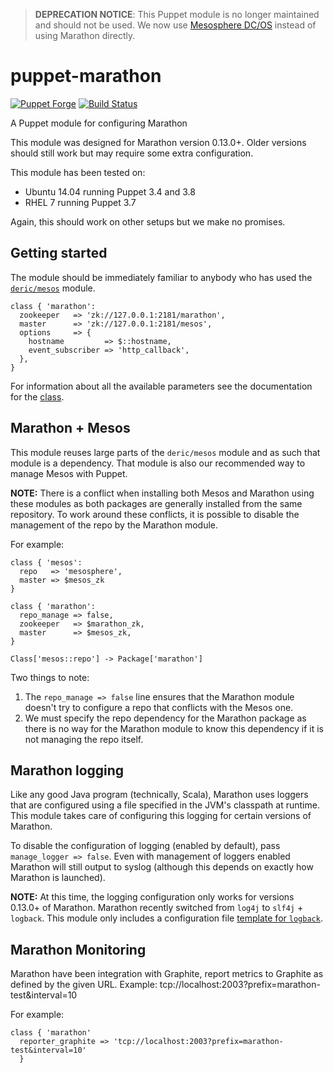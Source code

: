 > **DEPRECATION NOTICE**: This Puppet module is no longer maintained and should not be used. We now use [Mesosphere DC/OS](https://dcos.io) instead of using Marathon directly.

# puppet-marathon

[![Puppet
Forge](http://img.shields.io/puppetforge/v/praekeltfoundation/marathon.svg)](https://forge.puppetlabs.com/praekeltfoundation/marathon)
[![Build Status](https://travis-ci.org/praekeltfoundation/puppet-marathon.svg?branch=develop)](https://travis-ci.org/praekeltfoundation/puppet-marathon)

A Puppet module for configuring Marathon

This module was designed for Marathon version 0.13.0+. Older versions should still work but may require some extra configuration.

This module has been tested on:
 - Ubuntu 14.04 running Puppet 3.4 and 3.8
 - RHEL 7 running Puppet 3.7

Again, this should work on other setups but we make no promises.

## Getting started
The module should be immediately familiar to anybody who has used the [`deric/mesos`](https://github.com/deric/puppet-mesos) module.

```puppet
class { 'marathon':
  zookeeper   => 'zk://127.0.0.1:2181/marathon',
  master      => 'zk://127.0.0.1:2181/mesos',
  options     => {
    hostname         => $::hostname,
    event_subscriber => 'http_callback',
  },
}
```

For information about all the available parameters see the documentation for the [class](manifests/init.pp).

## Marathon + Mesos
This module reuses large parts of the `deric/mesos` module and as such that module is a dependency. That module is also our recommended way to manage Mesos with Puppet.

**NOTE:** There is a conflict when installing both Mesos and Marathon using these modules as both packages are generally installed from the same repository. To work around these conflicts, it is possible to disable the management of the repo by the Marathon module.

For example:
```puppet
class { 'mesos':
  repo   => 'mesosphere',
  master => $mesos_zk
}

class { 'marathon':
  repo_manage => false,
  zookeeper   => $marathon_zk,
  master      => $mesos_zk,
}

Class['mesos::repo'] -> Package['marathon']
```

Two things to note:
 1. The `repo_manage => false` line ensures that the Marathon module doesn't try to configure a repo that conflicts with the Mesos one.
 2. We must specify the repo dependency for the Marathon package as there is no way for the Marathon module to know this dependency if it is not managing the repo itself.


## Marathon logging
Like any good Java program (technically, Scala), Marathon uses loggers that are configured using a file specified in the JVM's classpath at runtime. This module takes care of configuring this logging for certain versions of Marathon.

To disable the configuration of logging (enabled by default), pass `manage_logger => false`. Even with management of loggers enabled Marathon will still output to syslog (although this depends on exactly how Marathon is launched).

**NOTE:** At this time, the logging configuration only works for versions 0.13.0+ of Marathon. Marathon recently switched from `log4j` to `slf4j` + `logback`. This module only includes a configuration file [template for `logback`](templates/logback.xml.erb).

## Marathon Monitoring
Marathon have been integration with Graphite, report metrics to Graphite as defined by the given URL. Example: tcp://localhost:2003?prefix=marathon-test&interval=10 

For example:
```puppet
class { 'marathon'
  reporter_graphite => 'tcp://localhost:2003?prefix=marathon-test&interval=10'
  }
```

